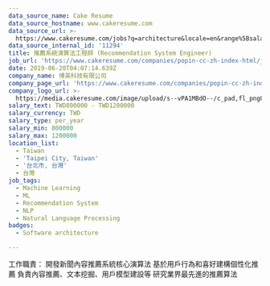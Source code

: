 ```yaml
---
data_source_name: Cake Resume
data_source_hostname: www.cakeresume.com
data_source_url: >-
  https://www.cakeresume.com/jobs?q=architecture&locale=en&range%5Bsalary_range%5D%5Bmin%5D=1000000&page=4
data_source_internal_id: '11294'
title: 推薦系統演算法工程師 (Recommendation System Engineer)
job_url: 'https://www.cakeresume.com/companies/popin-cc-zh-index-html/jobs/0a4367'
date: 2019-06-20T04:07:14.639Z
company_name: 博英科技有限公司
company_page_url: 'https://www.cakeresume.com/companies/popin-cc-zh-index-html'
company_logo_url: >-
  https://media.cakeresume.com/image/upload/s--vPA1MBdO--/c_pad,fl_png8,h_200,w_200/v1561002816/gxrf8z7vlcrk599zejtp.png
salary_text: TWD800000 - TWD1200000
salary_currency: TWD
salary_type: per_year
salary_min: 800000
salary_max: 1200000
location_list:
  - Taiwan
  - 'Taipei City, Taiwan'
  - '台北市, 台灣'
  - 台灣
job_tags:
  - Machine Learning
  - ML
  - Recommendation System
  - NLP
  - Natural Language Processing
badges:
  - Software architecture

---
```


工作職責： 開發新聞內容推薦系統核心演算法 基於用戶行為和喜好建構個性化推薦 負責內容推薦、文本挖掘、用戶模型建設等 研究業界最先進的推薦算法